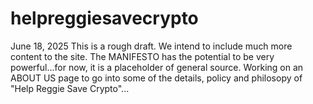 # helpreggiesavecrypto

June 18, 2025
This is a rough draft. We intend to include much more content to the site.
The MANIFESTO has the potential to be very powerful...for now, it is a placeholder of general source.
Working on an ABOUT US page to go into some of the details, policy and philosopy of "Help Reggie Save Crypto"...
